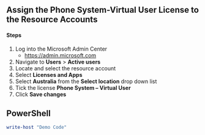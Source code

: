 ## Assign the Phone System-Virtual User License to the Resource Accounts 
#### Steps
1. Log into the Microsoft Admin Center 
   - https://admin.microsoft.com 
1. Navigate to **Users** > **Active users** 
1. Locate and select the resource account 
1. Select **Licenses and Apps** 
1. Select **Australia** from the **Select location** drop down list 
1. Tick the license **Phone System – Virtual User**
1. Click **Save changes** 

## PowerShell

```powershell
write-host "Demo Code"
```
